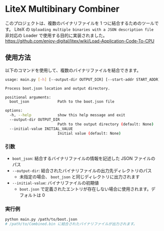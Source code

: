 # LiteX Multibinary Combiner

このプロジェクトは、複数のバイナリファイルを 1 つに結合するためのツールです。
LiteX の `Uploading multiple binaries with a JSON description file` 非対応の Loader で使用する目的に実装されました。
<https://github.com/enjoy-digital/litex/wiki/Load-Application-Code-To-CPU>

## 使用方法

以下のコマンドを使用して、複数のバイナリファイルを結合できます。

```sh
usage: main.py [-h] [--output-dir OUTPUT_DIR] [--start-addr START_ADDR] [--initial-value INITIAL_VALUE] boot_json

Process boot.json location and output directory.

positional arguments:
  boot_json             Path to the boot.json file

options:
  -h, --help            show this help message and exit
  --output-dir OUTPUT_DIR
                        Path to the output directory (default: None)
  --initial-value INITIAL_VALUE
                        Initial value (default: None)
```

### 引数

- `boot_json`: 結合するバイナリファイルの情報を記述した JSON ファイルのパス
- `--output-dir`: 結合されたバイナリファイルの出力先ディレクトリのパス
  - 未指定の場合、 `boot_json` と同じディレクトリに出力されます
- `--initial-value`: バイナリファイルの初期値
  - `boot.json` で定義されたエントリが存在しない場合に使用されます。デフォルトは 0

### 実行例

```sh
python main.py /path/to/boot.json
# /path/to/Combined.bin に結合されたバイナリファイルが出力されます。
```
